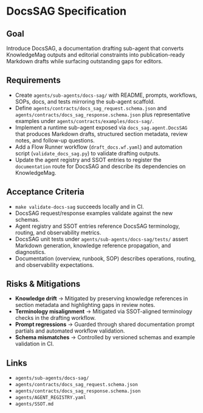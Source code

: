 # DocsSAG Specification

## Goal
Introduce DocsSAG, a documentation drafting sub-agent that converts KnowledgeMag outputs and editorial constraints into publication-ready Markdown drafts while surfacing outstanding gaps for editors.

## Requirements
- Create `agents/sub-agents/docs-sag/` with README, prompts, workflows, SOPs, docs, and tests mirroring the sub-agent scaffold.
- Define `agents/contracts/docs_sag_request.schema.json` and `agents/contracts/docs_sag_response.schema.json` plus representative examples under `agents/contracts/examples/docs-sag/`.
- Implement a runtime sub-agent exposed via `docs_sag.agent.DocsSAG` that produces Markdown drafts, structured section metadata, review notes, and follow-up questions.
- Add a Flow Runner workflow (`draft_docs.wf.yaml`) and automation script (`validate_docs_sag.py`) to validate drafting outputs.
- Update the agent registry and SSOT entries to register the `documentation` route for DocsSAG and describe its dependencies on KnowledgeMag.

## Acceptance Criteria
- `make validate-docs-sag` succeeds locally and in CI.
- DocsSAG request/response examples validate against the new schemas.
- Agent registry and SSOT entries reference DocsSAG terminology, routing, and observability metrics.
- DocsSAG unit tests under `agents/sub-agents/docs-sag/tests/` assert Markdown generation, knowledge reference propagation, and diagnostics.
- Documentation (overview, runbook, SOP) describes operations, routing, and observability expectations.

## Risks & Mitigations
- **Knowledge drift** → Mitigated by preserving knowledge references in section metadata and highlighting gaps in review notes.
- **Terminology misalignment** → Mitigated via SSOT-aligned terminology checks in the drafting workflow.
- **Prompt regressions** → Guarded through shared documentation prompt partials and automated workflow validation.
- **Schema mismatches** → Controlled by versioned schemas and example validation in CI.

## Links
- `agents/sub-agents/docs-sag/`
- `agents/contracts/docs_sag_request.schema.json`
- `agents/contracts/docs_sag_response.schema.json`
- `agents/AGENT_REGISTRY.yaml`
- `agents/SSOT.md`
